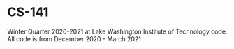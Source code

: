 # CS-141
Winter Quarter 2020-2021 at Lake Washington Institute of Technology code.
All code is from December 2020 - March 2021
